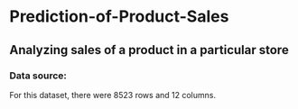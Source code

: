 # Prediction-of-Product-Sales

## Analyzing sales of a product in a particular store

### Data source:
For this dataset, there were 8523 rows and 12 columns.
